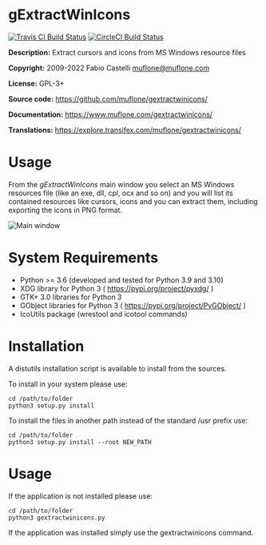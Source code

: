 # gExtractWinIcons

[![Travis CI Build Status](https://img.shields.io/travis/com/muflone/gextractwinicons/master.svg)](https://www.travis-ci.com/github/muflone/gextractwinicons)
[![CircleCI Build Status](https://img.shields.io/circleci/project/github/muflone/gextractwinicons/master.svg)](https://circleci.com/gh/muflone/gextractwinicons)

**Description:** Extract cursors and icons from MS Windows resource files

**Copyright:** 2009-2022 Fabio Castelli <muflone@muflone.com>

**License:** GPL-3+

**Source code:** https://github.com/muflone/gextractwinicons/

**Documentation:** https://www.muflone.com/gextractwinicons/

**Translations:** https://explore.transifex.com/muflone/gextractwinicons/

# Usage

From the *gExtractWinIcons* main window you select an MS Windows resources file
(like an exe, dll, cpl, ocx and so on) and you will list its contained resources
like cursors, icons and you can extract them, including exporting the icons in
PNG format.

![Main window](https://www.muflone.com/resources/gextractwinicons/archive/latest/english/main.png)

# System Requirements

* Python >= 3.6 (developed and tested for Python 3.9 and 3.10)
* XDG library for Python 3 ( https://pypi.org/project/pyxdg/ )
* GTK+ 3.0 libraries for Python 3
* GObject libraries for Python 3 ( https://pypi.org/project/PyGObject/ )
* IcoUtils package (wrestool and icotool commands)

# Installation

A distutils installation script is available to install from the sources.

To install in your system please use:

    cd /path/to/folder
    python3 setup.py install

To install the files in another path instead of the standard /usr prefix use:

    cd /path/to/folder
    python3 setup.py install --root NEW_PATH

# Usage

If the application is not installed please use:

    cd /path/to/folder
    python3 gextractwinicons.py

If the application was installed simply use the gextractwinicons command.
